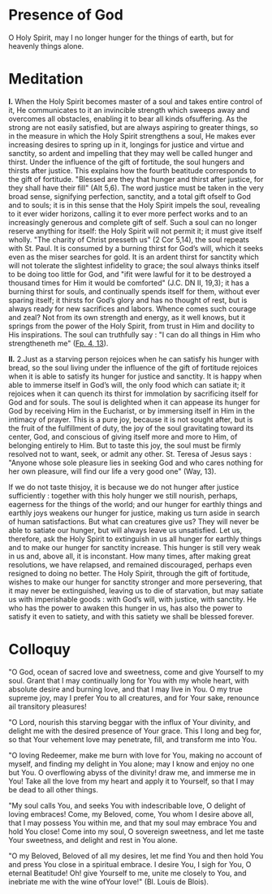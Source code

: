 # Presence of God

O Holy Spirit, may I no longer hunger for the things of earth, but for heavenly things alone.

# Meditation

**I.** When the Holy Spirit becomes master of a soul and takes entire control of it, He communicates to it an invincible strength which sweeps away and overcomes all obstacles, enabling it to bear all kinds ofsuffering. As the strong are not easily satisfied, but are always aspiring to greater things, so in the measure in which the Holy Spirit strengthens a soul, He makes ever increasing desires to spring up in it, longings for justice and virtue and sanctity, so ardent and impelling that they may well be called hunger and thirst. Under the influence of the gift of fortitude, the soul hungers and thirsts after justice. This explains how the fourth beatitude corresponds to the gift of fortitude. "Blessed are they that hunger and thirst after justice, for they shall have their fill" (Alt 5,6). The word justice must be taken in the very broad sense, signifying perfection, sanctity, and a total gift ofself to God and to souls; it is in this sense that the Holy Spirit impels the soul, revealing to it ever wider horizons, calling it to ever more perfect works and to an increasingly generous and complete gift of self. Such a soul can no longer reserve anything for itself: the Holy Spirit will not permit it; it must give itself wholly. "The charity of Christ presseth us" (2 Cor 5,14), the soul repeats with St. Paul. It is consumed by a burning thirst for God’s will, which it seeks even as the miser searches for gold. It is an ardent thirst for sanctity which will not tolerate the slightest infidelity to grace; the soul always thinks itself to be doing too little for God, and "ifit were lawful for it to be destroyed a thousand times for Him it would be comforted" (J.C. DN II, 19,3); it has a burning thirst for souls, and continually spends itself for them, without ever sparing itself; it thirsts for God’s glory and has no thought of rest, but is always ready for new sacrifices and labors. Whence comes such courage and zeal? Not from its own strength and energy, as it well knows, but it springs from the power of the Holy Spirit, from trust in Him and docility to His inspirations. The soul can truthfully say : "I can do all things in Him who strengtheneth me" ([Fp. 4, 13](https://vulgata.online/bible/Fp.4?ed=DR2&vfn=DR2.Fp.4.13:vs)).

**II.** 2.Just as a starving person rejoices when he can satisfy his hunger with bread, so the soul living under the influence of the gift of fortitude rejoices when it is able to satisfy its hunger for justice and sanctity. It is happy when able to immerse itself in God’s will, the only food which can satiate it; it rejoices when it can quench its thirst for immolation by sacrificing itself for God and for souls. The soul is delighted when it can appease its hunger for God by receiving Him in the Eucharist, or by immersing itself in Him in the intimacy of prayer. This is a pure joy, because it is not sought after, but is the fruit of the fulfillment of duty, the joy of the soul gravitating toward its center, God, and conscious of giving itself more and more to Him, of belonging entirely to Him. But to taste this joy, the soul must be firmly resolved not to want, seek, or admit any other. St. Teresa of Jesus says : "Anyone whose sole pleasure lies in seeking God and who cares nothing for her own pleasure, will find our life a very good one" (Way, 13).

If we do not taste thisjoy, it is because we do not hunger after justice sufficiently : together with this holy hunger we still nourish, perhaps, eagerness for the things of the world; and our hunger for earthly things and earthly joys weakens our hunger for justice, making us turn aside in search of human satisfactions. But what can creatures give us? They will never be able to satiate our hunger, but will always leave us unsatisfied. Let us, therefore, ask the Holy Spirit to extinguish in us all hunger for earthly things and to make our hunger for sanctity increase. This hunger is still very weak in us and, above all, it is inconstant. How many times, after making great resolutions, we have relapsed, and remained discouraged, perhaps even resigned to doing no better. The Holy Spirit, through the gift of fortitude, wishes to make our hunger for sanctity stronger and more persevering, that it may never be extinguished, leaving us to die of starvation, but may satiate us with imperishable goods : with God’s will, with justice, with sanctity. He who has the power to awaken this hunger in us, has also the power to satisfy it even to satiety, and with this satiety we shall be blessed forever.

# Colloquy

"O God, ocean of sacred love and sweetness, come and give Yourself to my soul. Grant that I may continually long for You with my whole heart, with absolute desire and burning love, and that I may live in You. O my true supreme joy, may I prefer You to all creatures, and for Your sake, renounce ail transitory pleasures!

"O Lord, nourish this starving beggar with the influx of Your divinity, and delight me with the desired presence of Your grace. This I long and beg for, so that Your vehement love may penetrate, fill, and transform me into You.

"O loving Redeemer, make me burn with love for You, making no account of myself, and finding my delight in You alone; may I know and enjoy no one but You. O overflowing abyss of the divinity! draw me, and immerse me in You! Take all the love from my heart and apply it to Yourself, so that I may be dead to all other things.

"My soul calls You, and seeks You with indescribable love, O delight of loving embraces! Come, my Beloved, come, You whom I desire above all, that I may possess You within me, and that my soul may embrace You and hold You close! Come into my soul, O sovereign sweetness, and let me taste Your sweetness, and delight and rest in You alone.

"O my Beloved, Beloved of all my desires, let me find You and then hold You and press You close in a spiritual embrace. I desire You, I sigh for You, O eternal Beatitude! Oh! give Yourself to me, unite me closely to You, and inebriate me with the wine ofYour love!" (Bl. Louis de Blois).

